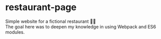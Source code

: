 # restaurant-page

Simple website for a fictional restaurant 🧀🍷 <br>
The goal here was to deepen my knowledge in using Webpack and ES6 modules.
